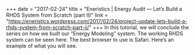 +++
date = "2017-02-24"
title = "Eneristics | Energy Audit — Let’s Build a RHDS System from Scratch (part II)"
link = "https://eneristics.wordpress.com/2017/02/24/project-update-lets-build-a-rhds-system-from-scratch-part-ii/"
+++
In this tutorial, we will conclude the series on how we built our “Energy Modeling” system. The working RHDS system can be seen here. The best browser to use is Safari. Here’s an example of what you will see.